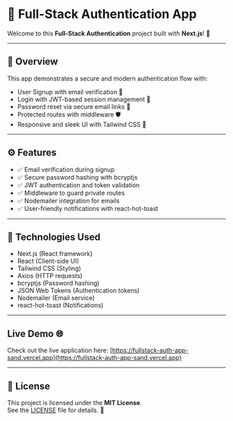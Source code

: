 # 🔐 Full-Stack Authentication App

Welcome to this **Full-Stack Authentication** project built with **Next.js**! 🚀

---

## 📝 Overview

This app demonstrates a secure and modern authentication flow with:

- User Signup with email verification 📧  
- Login with JWT-based session management 🔑  
- Password reset via secure email links 🔄  
- Protected routes with middleware 🛡️  
- Responsive and sleek UI with Tailwind CSS 🎨  

---

## ⚙️ Features

- ✅ Email verification during signup  
- ✅ Secure password hashing with bcryptjs  
- ✅ JWT authentication and token validation  
- ✅ Middleware to guard private routes  
- ✅ Nodemailer integration for emails  
- ✅ User-friendly notifications with react-hot-toast  
  

---



## 🧰 Technologies Used

- Next.js (React framework)
- React (Client-side UI)
- Tailwind CSS (Styling)
- Axios (HTTP requests)
- bcryptjs (Password hashing)
- JSON Web Tokens (Authentication tokens)
- Nodemailer (Email service)
- react-hot-toast (Notifications)



---


## Live Demo 🌐

Check out the live application here: [https://fullstack-auth-app-sand.vercel.app](https://fullstack-auth-app-sand.vercel.app)


---

## 📄 License

This project is licensed under the **MIT License**.  
See the [LICENSE](./LICENSE) file for details. 🚀








